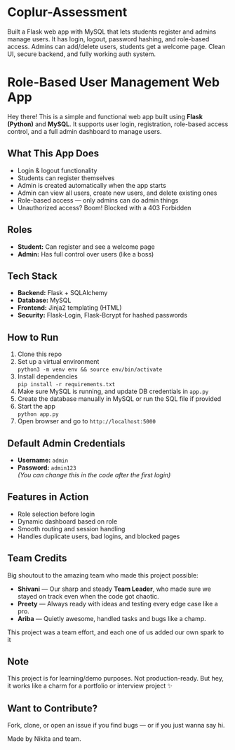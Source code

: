 # Coplur-Assessment
Built a Flask web app with MySQL that lets students register and admins manage users. It has login, logout, password hashing, and role-based access. Admins can add/delete users, students get a welcome page. Clean UI, secure backend, and fully working auth system.

# Role-Based User Management Web App
Hey there! This is a simple and functional web app built using **Flask (Python)** and **MySQL**. It supports user login, registration, role-based access control, and a full admin dashboard to manage users.  

## What This App Does
-  Login & logout functionality  
-  Students can register themselves  
-  Admin is created automatically when the app starts  
-  Admin can view all users, create new users, and delete existing ones  
-  Role-based access — only admins can do admin things  
-  Unauthorized access? Boom! Blocked with a 403 Forbidden  

## Roles
- **Student:** Can register and see a welcome page  
- **Admin:** Has full control over users (like a boss)

## Tech Stack
- **Backend:** Flask + SQLAlchemy  
- **Database:** MySQL  
- **Frontend:** Jinja2 templating (HTML)  
- **Security:** Flask-Login, Flask-Bcrypt for hashed passwords
  
## How to Run
1. Clone this repo  
2. Set up a virtual environment  
   `python3 -m venv env && source env/bin/activate`  
3. Install dependencies  
   `pip install -r requirements.txt`  
4. Make sure MySQL is running, and update DB credentials in `app.py`  
5. Create the database manually in MySQL or run the SQL file if provided  
6. Start the app  
   `python app.py`  
7. Open browser and go to `http://localhost:5000`
   
## Default Admin Credentials
- **Username:** `admin`  
- **Password:** `admin123`  
*(You can change this in the code after the first login)*

## Features in Action
- Role selection before login  
- Dynamic dashboard based on role  
- Smooth routing and session handling  
- Handles duplicate users, bad logins, and blocked pages
  
##  Team Credits
Big shoutout to the amazing team who made this project possible:
-  **Shivani** — Our sharp and steady **Team Leader**, who made sure we stayed on track even when the code got chaotic.  
-  **Preety** — Always ready with ideas and testing every edge case like a pro.  
-  **Ariba** — Quietly awesome, handled tasks and bugs like a champ.  

This project was a team effort, and each one of us added our own spark to it 

## Note
This project is for learning/demo purposes. Not production-ready. But hey, it works like a charm for a portfolio or interview project ✨

## Want to Contribute?
Fork, clone, or open an issue if you find bugs — or if you just wanna say hi.

Made by Nikita and team.  
